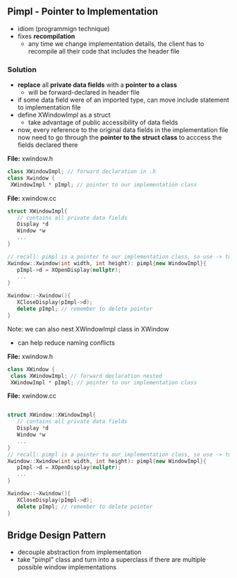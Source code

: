 ## Pimpl - Pointer to Implementation

- idiom (programmign technique)
- fixes **recompilation**
  - any time we change implementation details, the client has to recompile all their code that includes the header file

### Solution
- **replace** all **private data fields** with a **pointer to a class** 
  - will be forward-declared in header file
- if some data field were of an imported type, can move include statement to implementation file
- define XWindowImpl as a struct
  -  take advantage of public accessibility of data fields
- now, every reference to the original data fields in the implementation file now need to go through the **pointer to the struct class** to acccess the fields declared there

**File:** xwindow.h

```cpp
class XWindowImpl; // forward declaration in .h
class Xwindow {
 XWindowImpl * pImpl; // pointer to our implementation class
 ```

 **File:** xwindow.cc

 ```cpp
 struct XWindowImpl{
    // contains all private data fields
    Display *d
    Window *w
    ...
 }

// recall: pimpl is a pointer to our implementation class, so use -> to access fields
 Xwindow::Xwindow(int width, int height): pimpl{new WindowImpl}{
    pImpl->d = XOpenDisplay(nullptr);
    ...
 }

 Xwindow::~Xwindow(){
    XCloseDisplay(pImpl->d);
    delete pImpl; // remember to delete pointer
 }
 ```

 Note: we can also nest XWindowImpl class in XWindow
- can help reduce naming conflicts
  
**File:** xwindow.h

```cpp
class XWindow {
 class XWindowImpl; // forward declaration nested
 XWindowImpl * pImpl; // pointer to our implementation class
 ```

 **File:** xwindow.cc

 ```cpp

struct XWindow::XWindowImpl{
    // contains all private data fields
    Display *d
    Window *w
    ...
 }
// recall: pimpl is a pointer to our implementation class, so use -> to access fields
 Xwindow::Xwindow(int width, int height): pimpl{new WindowImpl}{
    pImpl->d = XOpenDisplay(nullptr);
    ...
 }

 Xwindow::~Xwindow(){
    XCloseDisplay(pImpl->d);
    delete pImpl; // remember to delete pointer
 }
 ```

 ## Bridge Design Pattern

 - decouple abstraction from implementation
 - take "pimpl" class and turn into a superclass if there are multiple possible window implementations